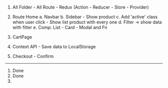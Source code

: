 1. All Folder - All Route - Redux (Action - Reducer - Store - Provider)

2. Route Home
    a. Navbar
    b. Sidebar - Show product
    c. Add 'active' class when user click - Show list product with every one
    d. Filter -> show data with filter
    e. Comp: List - Card - Modal and Fn

3. CartPage

4. Context API - Save data to LocalStorage

5. Checkout - Confirm

----
1. Done
2. Done
3. 